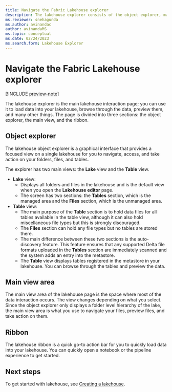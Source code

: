 ```yaml
---
title: Navigate the Fabric Lakehouse explorer
description: The lakehouse explorer consists of the object explorer, main view, and ribbon. Use it to load data into your lakehouse, and then browse and preview your data.
ms.reviewer: snehagunda
ms.author: avinandac
author: avinandaMS
ms.topic: conceptual
ms.date: 02/24/2023
ms.search.form: Lakehouse Explorer
---
```


# Navigate the Fabric Lakehouse explorer

[!INCLUDE [preview-note](../includes/preview-note.md)]

The lakehouse explorer is the main lakehouse interaction page; you can use it to load data into your lakehouse, browse through the data, preview them, and many other things. The page is divided into three sections: the object explorer, the main view, and the ribbon.

## Object explorer

The lakehouse object explorer is a graphical interface that provides a focused view on a single lakehouse for you to navigate, access, and take action on your folders, files, and tables.

The explorer has two main views: the **Lake** view and the **Table** view.

- **Lake** view:
  - Displays all folders and files in the lakehouse and is the default view when you open the **Lakehouse editor** page.
  - The screen has two sections: the **Tables** section, which is the managed area and the **Files** section, which is the unmanaged area.
- **Table** view:
  - The main purpose of the **Table** section is to hold data files for all tables available in the table view, although it can also hold miscellaneous file types but this is strongly discouraged.
  - The **Files** section can hold any file types but no tables are stored there.
  - The main difference between these two sections is the auto-discovery feature. This feature ensures that any supported Delta file formats uploaded in the **Tables** section are immediately scanned and the system adds an entry into the metastore.
  - The **Table** view displays tables registered in the metastore in your lakehouse. You can browse through the tables and preview the data.

## Main view area

The main view area of the lakehouse page is the space where most of the data interaction occurs. The view changes depending on what you select. Since the object explorer only displays a folder level hierarchy of the lake, the main view area is what you use to navigate your files, preview files, and take action on them.

## Ribbon

The lakehouse ribbon is a quick go-to action bar for you to quickly load data into your lakehouse. You can quickly open a notebook or the pipeline experience to get started.

## Next steps

To get started with lakehouse, see [Creating a lakehouse](create-lakehouse.md).
